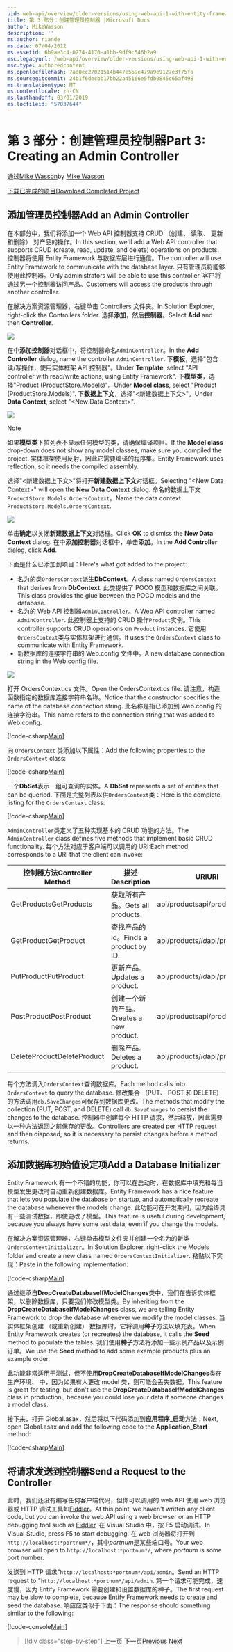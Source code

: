 ```yaml
---
uid: web-api/overview/older-versions/using-web-api-1-with-entity-framework-5/using-web-api-with-entity-framework-part-3
title: 第 3 部分：创建管理员控制器 |Microsoft Docs
author: MikeWasson
description: ''
ms.author: riande
ms.date: 07/04/2012
ms.assetid: 6b9ae3c4-0274-4170-a1bb-9df9c546b2a9
msc.legacyurl: /web-api/overview/older-versions/using-web-api-1-with-entity-framework-5/using-web-api-with-entity-framework-part-3
msc.type: authoredcontent
ms.openlocfilehash: 7ad0ec27021514b447e569e479a9e9127e3f75fa
ms.sourcegitcommit: 24b1f6decbb17bb22a45166e5fdb0845c65af498
ms.translationtype: MT
ms.contentlocale: zh-CN
ms.lasthandoff: 03/01/2019
ms.locfileid: "57037644"
---
```

<a name="part-3-creating-an-admin-controller"></a><span data-ttu-id="e249f-102">第 3 部分：创建管理员控制器</span><span class="sxs-lookup"><span data-stu-id="e249f-102">Part 3: Creating an Admin Controller</span></span>
====================
<span data-ttu-id="e249f-103">通过[Mike Wasson](https://github.com/MikeWasson)</span><span class="sxs-lookup"><span data-stu-id="e249f-103">by [Mike Wasson](https://github.com/MikeWasson)</span></span>

[<span data-ttu-id="e249f-104">下载已完成的项目</span><span class="sxs-lookup"><span data-stu-id="e249f-104">Download Completed Project</span></span>](http://code.msdn.microsoft.com/ASP-NET-Web-API-with-afa30545)

## <a name="add-an-admin-controller"></a><span data-ttu-id="e249f-105">添加管理员控制器</span><span class="sxs-lookup"><span data-stu-id="e249f-105">Add an Admin Controller</span></span>

<span data-ttu-id="e249f-106">在本部分中，我们将添加一个 Web API 控制器支持 CRUD （创建、 读取、 更新和删除） 对产品的操作。</span><span class="sxs-lookup"><span data-stu-id="e249f-106">In this section, we'll add a Web API controller that supports CRUD (create, read, update, and delete) operations on products.</span></span> <span data-ttu-id="e249f-107">控制器将使用 Entity Framework 与数据库层进行通信。</span><span class="sxs-lookup"><span data-stu-id="e249f-107">The controller will use Entity Framework to communicate with the database layer.</span></span> <span data-ttu-id="e249f-108">只有管理员将能够使用此控制器。</span><span class="sxs-lookup"><span data-stu-id="e249f-108">Only administrators will be able to use this controller.</span></span> <span data-ttu-id="e249f-109">客户将通过另一个控制器访问产品。</span><span class="sxs-lookup"><span data-stu-id="e249f-109">Customers will access the products through another controller.</span></span>

<span data-ttu-id="e249f-110">在解决方案资源管理器，右键单击 Controllers 文件夹。</span><span class="sxs-lookup"><span data-stu-id="e249f-110">In Solution Explorer, right-click the Controllers folder.</span></span> <span data-ttu-id="e249f-111">选择**添加**，然后**控制器**。</span><span class="sxs-lookup"><span data-stu-id="e249f-111">Select **Add** and then **Controller**.</span></span>

![](using-web-api-with-entity-framework-part-3/_static/image1.png)

<span data-ttu-id="e249f-112">在中**添加控制器**对话框中，将控制器命名`AdminController`。</span><span class="sxs-lookup"><span data-stu-id="e249f-112">In the **Add Controller** dialog, name the controller `AdminController`.</span></span> <span data-ttu-id="e249f-113">下**模板**，选择&quot;包含读/写操作，使用实体框架 API 控制器&quot;。</span><span class="sxs-lookup"><span data-stu-id="e249f-113">Under **Template**, select &quot;API controller with read/write actions, using Entity Framework&quot;.</span></span> <span data-ttu-id="e249f-114">下**模型类**，选择"Product (ProductStore.Models)"。</span><span class="sxs-lookup"><span data-stu-id="e249f-114">Under **Model class**, select "Product (ProductStore.Models)".</span></span> <span data-ttu-id="e249f-115">下**数据上下文**，选择"&lt;新建数据上下文&gt;"。</span><span class="sxs-lookup"><span data-stu-id="e249f-115">Under **Data Context**, select "&lt;New Data Context&gt;".</span></span>

![](using-web-api-with-entity-framework-part-3/_static/image2.png)

> [!NOTE]
> <span data-ttu-id="e249f-116">如果**模型类**下拉列表不显示任何模型的类，请确保编译项目。</span><span class="sxs-lookup"><span data-stu-id="e249f-116">If the **Model class** drop-down does not show any model classes, make sure you compiled the project.</span></span> <span data-ttu-id="e249f-117">实体框架使用反射，因此它需要编译的程序集。</span><span class="sxs-lookup"><span data-stu-id="e249f-117">Entity Framework uses reflection, so it needs the compiled assembly.</span></span>


<span data-ttu-id="e249f-118">选择"&lt;新建数据上下文&gt;"将打开**新建数据上下文**对话框。</span><span class="sxs-lookup"><span data-stu-id="e249f-118">Selecting "&lt;New Data Context&gt;" will open the **New Data Context** dialog.</span></span> <span data-ttu-id="e249f-119">命名的数据上下文`ProductStore.Models.OrdersContext`。</span><span class="sxs-lookup"><span data-stu-id="e249f-119">Name the data context `ProductStore.Models.OrdersContext`.</span></span>

![](using-web-api-with-entity-framework-part-3/_static/image3.png)

<span data-ttu-id="e249f-120">单击**确定**以关闭**新建数据上下文**对话框。</span><span class="sxs-lookup"><span data-stu-id="e249f-120">Click **OK** to dismiss the **New Data Context** dialog.</span></span> <span data-ttu-id="e249f-121">在中**添加控制器**对话框中，单击**添加**。</span><span class="sxs-lookup"><span data-stu-id="e249f-121">In the **Add Controller** dialog, click **Add**.</span></span>

<span data-ttu-id="e249f-122">下面是什么已添加到项目：</span><span class="sxs-lookup"><span data-stu-id="e249f-122">Here's what got added to the project:</span></span>

- <span data-ttu-id="e249f-123">名为的类`OrdersContext`派生**DbContext**。</span><span class="sxs-lookup"><span data-stu-id="e249f-123">A class named `OrdersContext` that derives from **DbContext**.</span></span> <span data-ttu-id="e249f-124">此类提供了 POCO 模型和数据库之间关联。</span><span class="sxs-lookup"><span data-stu-id="e249f-124">This class provides the glue between the POCO models and the database.</span></span>
- <span data-ttu-id="e249f-125">名为的 Web API 控制器`AdminController`。</span><span class="sxs-lookup"><span data-stu-id="e249f-125">A Web API controller named `AdminController`.</span></span> <span data-ttu-id="e249f-126">此控制器上支持的 CRUD 操作`Product`实例。</span><span class="sxs-lookup"><span data-stu-id="e249f-126">This controller supports CRUD operations on `Product` instances.</span></span> <span data-ttu-id="e249f-127">它使用`OrdersContext`类与实体框架进行通信。</span><span class="sxs-lookup"><span data-stu-id="e249f-127">It uses the `OrdersContext` class to communicate with Entity Framework.</span></span>
- <span data-ttu-id="e249f-128">新数据库的连接字符串的 Web.config 文件中。</span><span class="sxs-lookup"><span data-stu-id="e249f-128">A new database connection string in the Web.config file.</span></span>

![](using-web-api-with-entity-framework-part-3/_static/image4.png)

<span data-ttu-id="e249f-129">打开 OrdersContext.cs 文件。</span><span class="sxs-lookup"><span data-stu-id="e249f-129">Open the OrdersContext.cs file.</span></span> <span data-ttu-id="e249f-130">请注意，构造函数指定的数据库连接字符串名称。</span><span class="sxs-lookup"><span data-stu-id="e249f-130">Notice that the constructor specifies the name of the database connection string.</span></span> <span data-ttu-id="e249f-131">此名称是指已添加到 Web.config 的连接字符串。</span><span class="sxs-lookup"><span data-stu-id="e249f-131">This name refers to the connection string that was added to Web.config.</span></span>

[!code-csharp[Main](using-web-api-with-entity-framework-part-3/samples/sample1.cs)]

<span data-ttu-id="e249f-132">向 `OrdersContext` 类添加以下属性：</span><span class="sxs-lookup"><span data-stu-id="e249f-132">Add the following properties to the `OrdersContext` class:</span></span>

[!code-csharp[Main](using-web-api-with-entity-framework-part-3/samples/sample2.cs)]

<span data-ttu-id="e249f-133">一个**DbSet**表示一组可查询的实体。</span><span class="sxs-lookup"><span data-stu-id="e249f-133">A **DbSet** represents a set of entities that can be queried.</span></span> <span data-ttu-id="e249f-134">下面是完整列表以供`OrdersContext`类：</span><span class="sxs-lookup"><span data-stu-id="e249f-134">Here is the complete listing for the `OrdersContext` class:</span></span>

[!code-csharp[Main](using-web-api-with-entity-framework-part-3/samples/sample3.cs)]

<span data-ttu-id="e249f-135">`AdminController`类定义了五种实现基本的 CRUD 功能的方法。</span><span class="sxs-lookup"><span data-stu-id="e249f-135">The `AdminController` class defines five methods that implement basic CRUD functionality.</span></span> <span data-ttu-id="e249f-136">每个方法对应于客户端可以调用的 URI:</span><span class="sxs-lookup"><span data-stu-id="e249f-136">Each method corresponds to a URI that the client can invoke:</span></span>

| <span data-ttu-id="e249f-137">控制器方法</span><span class="sxs-lookup"><span data-stu-id="e249f-137">Controller Method</span></span> | <span data-ttu-id="e249f-138">描述</span><span class="sxs-lookup"><span data-stu-id="e249f-138">Description</span></span> | <span data-ttu-id="e249f-139">URI</span><span class="sxs-lookup"><span data-stu-id="e249f-139">URI</span></span> | <span data-ttu-id="e249f-140">HTTP 方法</span><span class="sxs-lookup"><span data-stu-id="e249f-140">HTTP Method</span></span> |
| --- | --- | --- | --- |
| <span data-ttu-id="e249f-141">GetProducts</span><span class="sxs-lookup"><span data-stu-id="e249f-141">GetProducts</span></span> | <span data-ttu-id="e249f-142">获取所有产品。</span><span class="sxs-lookup"><span data-stu-id="e249f-142">Gets all products.</span></span> | <span data-ttu-id="e249f-143">api/products</span><span class="sxs-lookup"><span data-stu-id="e249f-143">api/products</span></span> | <span data-ttu-id="e249f-144">GET</span><span class="sxs-lookup"><span data-stu-id="e249f-144">GET</span></span> |
| <span data-ttu-id="e249f-145">GetProduct</span><span class="sxs-lookup"><span data-stu-id="e249f-145">GetProduct</span></span> | <span data-ttu-id="e249f-146">查找产品的 id。</span><span class="sxs-lookup"><span data-stu-id="e249f-146">Finds a product by ID.</span></span> | <span data-ttu-id="e249f-147">api/products/*id*</span><span class="sxs-lookup"><span data-stu-id="e249f-147">api/products/*id*</span></span> | <span data-ttu-id="e249f-148">GET</span><span class="sxs-lookup"><span data-stu-id="e249f-148">GET</span></span> |
| <span data-ttu-id="e249f-149">PutProduct</span><span class="sxs-lookup"><span data-stu-id="e249f-149">PutProduct</span></span> | <span data-ttu-id="e249f-150">更新产品。</span><span class="sxs-lookup"><span data-stu-id="e249f-150">Updates a product.</span></span> | <span data-ttu-id="e249f-151">api/products/*id*</span><span class="sxs-lookup"><span data-stu-id="e249f-151">api/products/*id*</span></span> | <span data-ttu-id="e249f-152">PUT</span><span class="sxs-lookup"><span data-stu-id="e249f-152">PUT</span></span> |
| <span data-ttu-id="e249f-153">PostProduct</span><span class="sxs-lookup"><span data-stu-id="e249f-153">PostProduct</span></span> | <span data-ttu-id="e249f-154">创建一个新的产品。</span><span class="sxs-lookup"><span data-stu-id="e249f-154">Creates a new product.</span></span> | <span data-ttu-id="e249f-155">api/products</span><span class="sxs-lookup"><span data-stu-id="e249f-155">api/products</span></span> | <span data-ttu-id="e249f-156">发布</span><span class="sxs-lookup"><span data-stu-id="e249f-156">POST</span></span> |
| <span data-ttu-id="e249f-157">DeleteProduct</span><span class="sxs-lookup"><span data-stu-id="e249f-157">DeleteProduct</span></span> | <span data-ttu-id="e249f-158">删除产品。</span><span class="sxs-lookup"><span data-stu-id="e249f-158">Deletes a product.</span></span> | <span data-ttu-id="e249f-159">api/products/*id*</span><span class="sxs-lookup"><span data-stu-id="e249f-159">api/products/*id*</span></span> | <span data-ttu-id="e249f-160">DELETE</span><span class="sxs-lookup"><span data-stu-id="e249f-160">DELETE</span></span> |

<span data-ttu-id="e249f-161">每个方法调入`OrdersContext`查询数据库。</span><span class="sxs-lookup"><span data-stu-id="e249f-161">Each method calls into `OrdersContext` to query the database.</span></span> <span data-ttu-id="e249f-162">修改集合 （PUT、 POST 和 DELETE） 的方法调用`db.SaveChanges`可保存到数据库更改。</span><span class="sxs-lookup"><span data-stu-id="e249f-162">The methods that modify the collection (PUT, POST, and DELETE) call `db.SaveChanges` to persist the changes to the database.</span></span> <span data-ttu-id="e249f-163">控制器中创建每个 HTTP 请求，然后释放，因此需要以一种方法返回之前保存的更改。</span><span class="sxs-lookup"><span data-stu-id="e249f-163">Controllers are created per HTTP request and then disposed, so it is necessary to persist changes before a method returns.</span></span>

## <a name="add-a-database-initializer"></a><span data-ttu-id="e249f-164">添加数据库初始值设定项</span><span class="sxs-lookup"><span data-stu-id="e249f-164">Add a Database Initializer</span></span>

<span data-ttu-id="e249f-165">Entity Framework 有一个不错的功能，你可以在启动时，在数据库中填充和每当模型发生更改时自动重新创建数据库。</span><span class="sxs-lookup"><span data-stu-id="e249f-165">Entity Framework has a nice feature that lets you populate the database on startup, and automatically recreate the database whenever the models change.</span></span> <span data-ttu-id="e249f-166">此功能可在开发期间，因为始终具有一些测试数据，即使更改了模型。</span><span class="sxs-lookup"><span data-stu-id="e249f-166">This feature is useful during development, because you always have some test data, even if you change the models.</span></span>

<span data-ttu-id="e249f-167">在解决方案资源管理器，右键单击模型文件夹并创建一个名为的新类`OrdersContextInitializer`。</span><span class="sxs-lookup"><span data-stu-id="e249f-167">In Solution Explorer, right-click the Models folder and create a new class named `OrdersContextInitializer`.</span></span> <span data-ttu-id="e249f-168">粘贴以下实现：</span><span class="sxs-lookup"><span data-stu-id="e249f-168">Paste in the following implementation:</span></span>

[!code-csharp[Main](using-web-api-with-entity-framework-part-3/samples/sample4.cs)]

<span data-ttu-id="e249f-169">通过继承自**DropCreateDatabaseIfModelChanges**类中，我们在告诉实体框架，以删除数据库，只要我们修改模型类。</span><span class="sxs-lookup"><span data-stu-id="e249f-169">By inheriting from the **DropCreateDatabaseIfModelChanges** class, we are telling Entity Framework to drop the database whenever we modify the model classes.</span></span> <span data-ttu-id="e249f-170">当实体框架创建 （或重新创建） 数据库时，它将调用**种子**方法以填充表。</span><span class="sxs-lookup"><span data-stu-id="e249f-170">When Entity Framework creates (or recreates) the database, it calls the **Seed** method to populate the tables.</span></span> <span data-ttu-id="e249f-171">我们使用**种子**方法将添加一些示例产品以及示例订单。</span><span class="sxs-lookup"><span data-stu-id="e249f-171">We use the **Seed** method to add some example products plus an example order.</span></span>

<span data-ttu-id="e249f-172">此功能非常适用于测试，但不使用**DropCreateDatabaseIfModelChanges**类在生产环境、 中，因为如果有人更改 model 类，则可能会丢失数据。</span><span class="sxs-lookup"><span data-stu-id="e249f-172">This feature is great for testing, but don't use the **DropCreateDatabaseIfModelChanges** class in production,, because you could lose your data if someone changes a model class.</span></span>

<span data-ttu-id="e249f-173">接下来，打开 Global.asax，然后将以下代码添加到**应用程序\_启动**方法：</span><span class="sxs-lookup"><span data-stu-id="e249f-173">Next, open Global.asax and add the following code to the **Application\_Start** method:</span></span>

[!code-csharp[Main](using-web-api-with-entity-framework-part-3/samples/sample5.cs)]

## <a name="send-a-request-to-the-controller"></a><span data-ttu-id="e249f-174">将请求发送到控制器</span><span class="sxs-lookup"><span data-stu-id="e249f-174">Send a Request to the Controller</span></span>

<span data-ttu-id="e249f-175">此时，我们还没有编写任何客户端代码，但你可以调用的 web API 使用 web 浏览器或 HTTP 调试工具如[Fiddler](http://www.fiddler2.com/fiddler2/)。</span><span class="sxs-lookup"><span data-stu-id="e249f-175">At this point, we haven't written any client code, but you can invoke the web API using a web browser or an HTTP debugging tool such as [Fiddler](http://www.fiddler2.com/fiddler2/).</span></span> <span data-ttu-id="e249f-176">在 Visual Studio 中，按 F5 启动调试。</span><span class="sxs-lookup"><span data-stu-id="e249f-176">In Visual Studio, press F5 to start debugging.</span></span> <span data-ttu-id="e249f-177">在 web 浏览器将打开到`http://localhost:*portnum*/`，其中*portnum*是某些端口号。</span><span class="sxs-lookup"><span data-stu-id="e249f-177">Your web browser will open to `http://localhost:*portnum*/`, where *portnum* is some port number.</span></span>

<span data-ttu-id="e249f-178">发送到 HTTP 请求"`http://localhost:*portnum*/api/admin`。</span><span class="sxs-lookup"><span data-stu-id="e249f-178">Send an HTTP request to "`http://localhost:*portnum*/api/admin`.</span></span> <span data-ttu-id="e249f-179">第一个请求可能完成，速度慢，因为 Entify Framework 需要创建和设置数据库的种子。</span><span class="sxs-lookup"><span data-stu-id="e249f-179">The first request may be slow to complete, because Entify Framework needs to create and seed the database.</span></span> <span data-ttu-id="e249f-180">响应应类似于下面：</span><span class="sxs-lookup"><span data-stu-id="e249f-180">The response should something similar to the following:</span></span>

[!code-console[Main](using-web-api-with-entity-framework-part-3/samples/sample6.cmd)]

> [!div class="step-by-step"]
> <span data-ttu-id="e249f-181">[上一页](using-web-api-with-entity-framework-part-2.md)
> [下一页](using-web-api-with-entity-framework-part-4.md)</span><span class="sxs-lookup"><span data-stu-id="e249f-181">[Previous](using-web-api-with-entity-framework-part-2.md)
[Next](using-web-api-with-entity-framework-part-4.md)</span></span>
